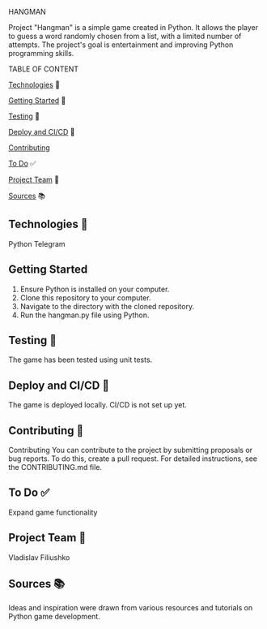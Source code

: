 HANGMAN

Project "Hangman" is a simple game created in Python. It allows the player to guess a word randomly chosen from a list, with a limited number of attempts. The project's goal is entertainment and improving Python programming skills.

TABLE OF CONTENT

[Technologies](#technologies) 🙂

[Getting Started](#getting-started) 🧪

[Testing](#testing) 🧪

[Deploy and CI/CD](#deploy-and-cicd)  🚀

[Contributing](#contributing)

[To Do](#to-do) ✅

[Project Team](#project-team) 👥

[Sources](#sources)  📚



Technologies 🙂
-----------
Python
Telegram



Getting Started
---------------
1) Ensure Python is installed on your computer.
2) Clone this repository to your computer.
3) Navigate to the directory with the cloned repository.
4) Run the hangman.py file using Python.



Testing 🧪
-------
The game has been tested using unit tests.



Deploy and CI/CD 🚀
----------------
The game is deployed locally. CI/CD is not set up yet.



Contributing 🤝
------------
Contributing
You can contribute to the project by submitting proposals or bug reports. To do this, create a pull request. For detailed instructions, see the CONTRIBUTING.md file.



To Do ✅
-----
Expand game functionality


Project Team 👥
------------
Vladislav Filiushko



Sources 📚
-------
Ideas and inspiration were drawn from various resources and tutorials on Python game development.


